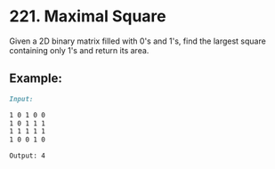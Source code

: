 # 221. Maximal Square

Given a 2D binary matrix filled with 0's and 1's, find the largest square containing only 1's and return its area.

## Example:
``` markdown
Input: 

1 0 1 0 0
1 0 1 1 1
1 1 1 1 1
1 0 0 1 0

Output: 4
```
